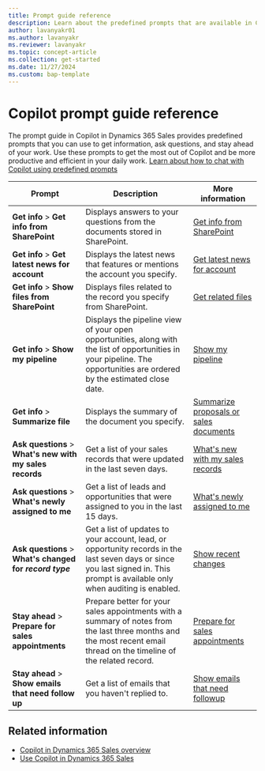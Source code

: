 ```yaml
---
title: Prompt guide reference
description: Learn about the predefined prompts that are available in Copilot in Dynamics 365 Sales.
author: lavanyakr01
ms.author: lavanyakr
ms.reviewer: lavanyakr
ms.topic: concept-article 
ms.collection: get-started 
ms.date: 11/27/2024
ms.custom: bap-template
---
```


# Copilot prompt guide reference

The prompt guide in Copilot in Dynamics 365 Sales provides predefined prompts that you can use to get information, ask questions, and stay ahead of your work. Use these prompts to get the most out of Copilot and be more productive and efficient in your daily work. [Learn about how to chat with Copilot using predefined prompts](use-sales-copilot.md#open-copilot)


| Prompt | Description | More information |
|--------|-------------|------------------|
| **Get info** > **Get info from SharePoint** | Displays answers to your questions from the documents stored in SharePoint. | [Get info from SharePoint](copilot-get-doc-suggestions.md) |
| **Get info** > **Get latest news for account** | Displays the latest news that features or mentions the account you specify. | [Get latest news for account](copilot-get-information.md#show-the-latest-news-about-an-account) |
| **Get info** > **Show files from SharePoint** | Displays files related to the record you specify from SharePoint. | [Get related files](copilot-get-doc-suggestions.md) |
| **Get info** > **Show my pipeline** | Displays the pipeline view of your open opportunities, along with the list of opportunities in your pipeline. The opportunities are ordered by the estimated close date. | [Show my pipeline](copilot-get-information.md#show-my-pipeline) |
| **Get info** > **Summarize file** | Displays the summary of the document you specify. | [Summarize proposals or sales documents](copilot-get-information.md#copilot-doc-summarization) |
| **Ask questions** > **What's new with my sales records** | Get a list of your sales records that were updated in the last seven days. | [What's new with my sales records](copilot-ask-questions.md#whats-new-with-my-sales-records) |
| **Ask questions** > **What's newly assigned to me** | Get a list of leads and opportunities that were assigned to you in the last 15 days. | [What's newly assigned to me](copilot-ask-questions.md#whats-newly-assigned-to-me) |
| **Ask questions** > **What's changed for *record type*** | Get a list of updates to your account, lead, or opportunity records in the last seven days or since you last signed in. This prompt is available only when auditing is enabled. | [Show recent changes](copilot-ask-questions.md#get-recent-changes) |
| **Stay ahead** > **Prepare for sales appointments** | Prepare better for your sales appointments with a summary of notes from the last three months and the most recent email thread on the timeline of the related record. | [Prepare for sales appointments](copilot-stay-ahead.md#prepare-for-upcoming-sales-appointments) |
| **Stay ahead** > **Show emails that need follow up** | Get a list of emails that you haven't replied to. | [Show emails that need followup](copilot-stay-ahead.md#display-unanswered-emails) |


## Related information

- [Copilot in Dynamics 365 Sales overview](copilot-overview.md)
- [Use Copilot in Dynamics 365 Sales](use-sales-copilot.md)